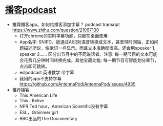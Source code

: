 # [播客podcast ](https://github.com/cutepig123/gitblog/issues/14)

- 推荐播客app。如何给播客添加字幕？ podcast transript https://www.zhihu.com/question/21067130
  - 打开chrome的实时字幕功能，只能在桌面使用
  - App名字: SNIPD。能通过AI识别语音转换成文本，甚至带时间轴，正如问题描述所说，像歌词一样显示。而且文本准确度很高。还会用speaker 1, speaker 2…… 区分出节目中的不同说话者。注意: 每一期节目的文本可能会花费几分钟时间转换完成。其他宝藏功能: 每一期节目可智能划分章节，点击即可跳转。
  - eslpodcast 英语教学 带字幕
  - 我用的app不支持字幕 https://github.com/AntennaPod/AntennaPod/issues/4935
- 推荐播客
  - This American Life
  - This I Belive
  - NPR Ted hour，American Scientific没有字幕
  - ESL，Grammer girl
  - BBC出品的The Documentary